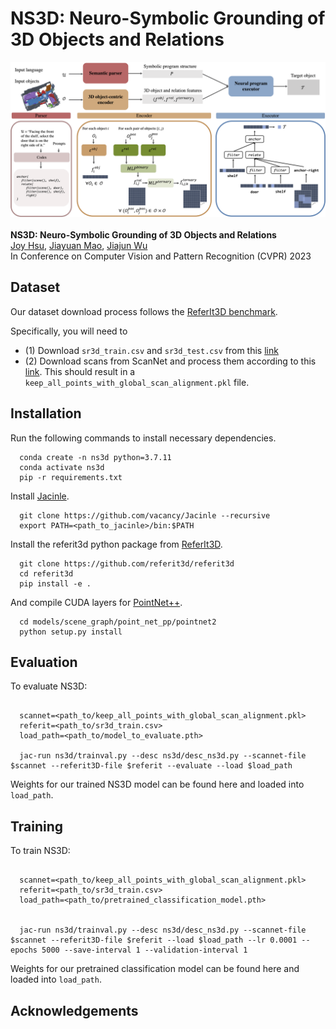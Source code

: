 # NS3D: Neuro-Symbolic Grounding of 3D Objects and Relations


![figure](figure.png)
<br />
<br />
**NS3D: Neuro-Symbolic Grounding of 3D Objects and Relations**
<br />
[Joy Hsu](http://web.stanford.edu/~joycj/),
[Jiayuan Mao](http://jiayuanm.com/),
[Jiajun Wu](https://jiajunwu.com/)
<br />
In Conference on Computer Vision and Pattern Recognition (CVPR) 2023
<br />

## Dataset
Our dataset download process follows the [ReferIt3D benchmark](https://github.com/referit3d/referit3d).

Specifically, you will need to
- (1) Download `sr3d_train.csv` and `sr3d_test.csv` from this [link](https://drive.google.com/drive/folders/1DS4uQq7fCmbJHeE-rEbO8G1-XatGEqNV)
- (2) Download scans from ScanNet and process them according to this [link](https://github.com/referit3d/referit3d/blob/eccv/referit3d/data/scannet/README.md). This should result in a `keep_all_points_with_global_scan_alignment.pkl` file.

## Installation

Run the following commands to install necessary dependencies.

```Console
  conda create -n ns3d python=3.7.11
  conda activate ns3d
  pip -r requirements.txt
```

Install [Jacinle](https://github.com/vacancy/Jacinle).
```Console
  git clone https://github.com/vacancy/Jacinle --recursive
  export PATH=<path_to_jacinle>/bin:$PATH
```

Install the referit3d python package from [ReferIt3D](https://github.com/referit3d/referit3d).
```Console
  git clone https://github.com/referit3d/referit3d
  cd referit3d
  pip install -e .
```

And compile CUDA layers for [PointNet++](http://arxiv.org/abs/1706.02413).
```Console
  cd models/scene_graph/point_net_pp/pointnet2
  python setup.py install
```


## Evaluation

To evaluate NS3D:

```Console

  scannet=<path_to/keep_all_points_with_global_scan_alignment.pkl>
  referit=<path_to/sr3d_train.csv>
  load_path=<path_to/model_to_evaluate.pth>
  
  jac-run ns3d/trainval.py --desc ns3d/desc_ns3d.py --scannet-file $scannet --referit3D-file $referit --evaluate --load $load_path
```

Weights for our trained NS3D model can be found here and loaded into `load_path`.



## Training

To train NS3D:

```Console

  scannet=<path_to/keep_all_points_with_global_scan_alignment.pkl>
  referit=<path_to/sr3d_train.csv>
  load_path=<path_to/pretrained_classification_model.pth>
  
  
  jac-run ns3d/trainval.py --desc ns3d/desc_ns3d.py --scannet-file $scannet --referit3D-file $referit --load $load_path --lr 0.0001 --epochs 5000 --save-interval 1 --validation-interval 1
```

Weights for our pretrained classification model can be found here and loaded into `load_path`.



## Acknowledgements
